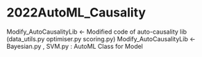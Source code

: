 # 2022AutoML_Causality

Modify_AutoCausalityLib <- Modified code of auto-causality lib (data_utils.py  optimiser.py  scoring.py) 
Modify_AutoCausalityLib <- Bayesian.py , SVM.py : AutoML Class for Model
